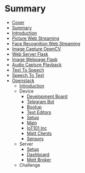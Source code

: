 # Summary

* [Cover](README.md)
* [Summary](SUMMARY.md)
* [Introduction](Introduction.md)
* [Picture Web Streaming](PictureWebStreaming/README.md)
* [Face Recognition Web Streaming](FaceRecognitionWebStreaming/README.md)
* [Image Capture OpenCV](ImageCaptureOpenCV/README.md)
* [Web Server Flask](WebServerFlask/README.md)
* [Image Webpage Flask](ImageWebpageFlask/README.md)
* [Audio Capture Playback](AudioCapturePlayback/README.md)
* [Text To Speech](TextToSpeech/README.md)
* [Speech To Text](SpeechToText/README.md)
* [Openstack](documentation/openstack/Openstack.md)
   * [Introduction](documentation/openstack/Introduction.md)
   * Device
       * [Development Board](documentation/openstack/DevelopmentBoard.md)
       * [Telegram Bot](documentation/openstack/TelegramBot.md)
       * [Bootup](documentation/openstack/Bootup.md)
       * [Text Editors](documentation/openstack/TextEditors.md)
       * [Setup](documentation/openstack/DeviceSetup.md)
       * [Main](documentation/openstack/Main.md)
       * [IoT101 Inc](documentation/openstack/IoT101Inc.md)
       * [Mqtt Clients](documentation/openstack/MqttClients.md)
       * [Sensors](documentation/openstack/Sensors.md)
   * Server
       * [Setup](documentation/openstack/ServerSetup.md)
       * [Dashboard](documentation/openstack/Dashboard.md)
       * [Mqtt Broker](documentation/openstack/MqttBroker.md)
   * Challenge

